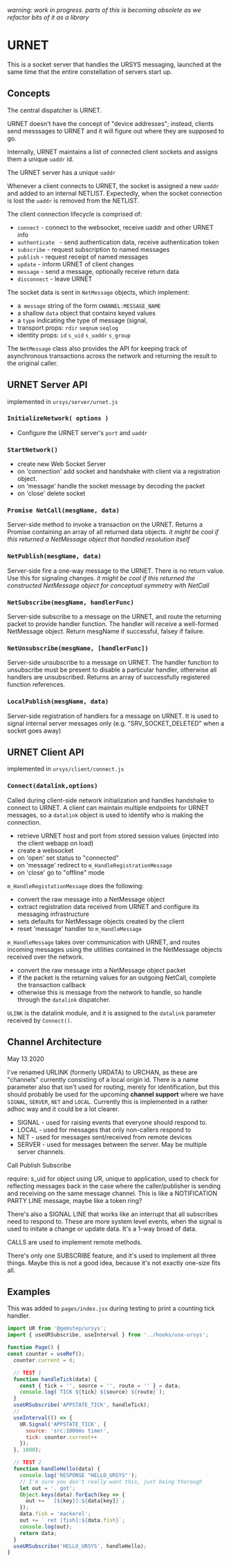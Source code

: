 *warning: work in progress. parts of this is becoming obsolete as we refactor bits of it as a library*

# URNET

This is a socket server that handles the URSYS messaging, launched at the same time that the entire constellation of servers start up. 

## Concepts

The central dispatcher is URNET. 

URNET doesn't have the concept of "device addresses"; instead, clients send messsages to URNET and it will figure out where they are supposed to go. 

Internally, URNET maintains a list of connected client sockets and assigns them a unique `uaddr` id. 

The URNET server has a unique `uaddr` 

Whenever a client connects to URNET, the socket is assigned a new `uaddr` and added to an internal NETLIST. Expectedly, when the socket connection is lost the `uaddr` is removed from the NETLIST.

The client connection lifecycle is comprised of:

* `connect` - connect to the websocket, receive uaddr and other URNET info
* `authenticate ` - send authentication data, receive authentication token
* `subscribe` - request subscription to named messages
* `publish` - request receipt of named messages
* `update` - inform URNET of client changes
* `message` - send a message, optionally receive return data
* `disconnect` - leave URNET

The socket data is sent in `NetMessage` objects, which implement:

* a` message` string of the form `CHANNEL:MESSAGE_NAME`
* a shallow `data` object that contains keyed values
* a `type` indicating the type of message (signal, 
* transport props: `rdir` `seqnum` `seqlog`
* identity props: `id` `s_uid` `s_uaddr` `s_group`

The `NetMessage` class also provides the API for keeping track of asynchronous transactions across the network and returning the result to the original caller. 

## URNET Server API

implemented in `ursys/server/urnet.js`

### `InitializeNetwork( options )`

* Configure the URNET server's  `port` and `uaddr` 

### `StartNetwork()`

* create new Web Socket Server
* on 'connection' add socket and handshake with client via a registration object.
* on 'message' handle the socket message by decoding the packet
* on 'close' delete socket

### `Promise NetCall(mesgName, data)`

Server-side method to invoke a transaction on the URNET. Returns a Promise containing an array of all returned data objects. *it might be cool if this returned a NetMessage object that handled resolution itself*

### `NetPublish(mesgName, data)`

Server-side fire a one-way message to the URNET. There is no return value. Use this for signaling changes. *it might be cool if this returned the constructed NetMessage object for conceptual symmetry with NetCall*

### `NetSubscribe(mesgName, handlerFunc)`

Server-side subscribe to a message on the URNET, and route the returning packet to provide handler function. The handler will receive a well-formed NetMessage object. Return mesgName if successful, falsey if failure.

### `NetUnsubscribe(mesgName, [handlerFunc])`

Server-side unsubscribe to a message on URNET. The handler function to unsubscribe must be present to disable a particular handler, otherwise all handlers are unsubscribed. Returns an array of successfully registered function references.

### `LocalPublish(mesgName, data)`

Server-side registration of handlers for a message on URNET. It is used to signal internal server messages only (e.g. "SRV_SOCKET_DELETED" when a socket goes away)

## URNET Client API

implemented in `ursys/client/connect.js`

### `Connect(datalink,options)`

Called during client-side network initialization and handles handshake to connect to URNET. A client can maintain multiple endpoints for URNET messages, so a `datalink` object is used to identify who is making the connection. 

* retrieve URNET host and port from stored session values (injected into the client webapp on load)
* create a websocket
* on 'open' set status to "connected"
* on 'message' redirect to `m_HandleRegistrationMessage`
* on 'close' go to "offline" mode

 `m_HandleRegistationMessage` does the following:

* convert the raw message into a NetMessage object
* extract registration data received from URNET and configure its messaging infrastructure
* sets defaults for NetMessage objects created by the client
* reset 'message' handler to `m_HandleMessage`

`m_HandleMessage` takes over communication with URNET, and routes incoming messages using the utilities contained in the NetMessage objects received over the network.

* convert the raw message into a NetMessage object packet
* if the packet is the returning values for an outgoing NetCall, complete the transaction callback
* otherwise this is message from the network to handle, so handle through the `datalink` dispatcher.

`ULINK` is the datalink module, and it is assigned to the `datalink` parameter received by `Connect()`.  

## Channel Architecture

May 13 2020

I've renamed URLINK (formerly URDATA) to URCHAN, as these are "channels" currently consisting of a local origin id. There is a name parameter also that isn't used for routing, merely for identification, but this should probably be used for the upcoming **channel support** where we have `SIGNAL`, `SERVER`, `NET` and `LOCAL`.  Currently this is implemented in a rather adhoc way and it could be a lot clearer.

* SIGNAL - used for raising events that everyone should respond to.
* LOCAL - used for messages that only non-callers respond to
* NET - used for messages sent/received from remote devices
* SERVER - used for messages between the server. May be multiple server channels.

Call Publish Subscribe

require: s_uid for object using UR, unique to application, used to check for reflecting messages back in the case where the caller/publisher is sending and receiving on the same message channel. This is like a NOTIFICATION PARTY LINE message, maybe like a token ring?

There's also a SIGNAL LINE that works like an interrupt that all subscribes need to respond to. These are more system level events, when the signal is used to initate a change or update data. It's a 1-way broad of data. 

CALLS are used to implement remote methods. 

There's only one SUBSCRIBE feature, and it's used to implement all three things. Maybe this is not a good idea, because it's not exactly one-size fits all.

## Examples

This was added to `pages/index.jsx` during testing to print a counting tick handler.

``` jsx
import UR from '@gemstep/ursys';
import { useURSubscribe, useInterval } from '../hooks/use-ursys';

function Page() {
const counter = useRef();
  counter.current = 0;

  // TEST 1
  function handleTick(data) {
    const { tick = '', source = '', route = '' } = data;
    console.log(`TICK ${tick} ${source} ${route}`);
  }
  useURSubscribe('APPSTATE_TICK', handleTick);
  //
  useInterval(() => {
    UR.Signal('APPSTATE_TICK', {
      source: 'src:1000ms timer',
      tick: counter.current++
    });
  }, 1000);

  // TEST 2
  function handleHello(data) {
    console.log('RESPONSE "HELLO_URSYS"');
    // I'm sure you don't really want this, just being thorough
    let out = '. got';
    Object.keys(data).forEach(key => {
      out += ` [${key}]:${data[key]}`;
    });
    data.fish = 'mackerel';
    out += ` ret [fish]:${data.fish}`;
    console.log(out);
    return data;
  }
  useURSubscribe('HELLO_URSYS', handleHello);
}


```

